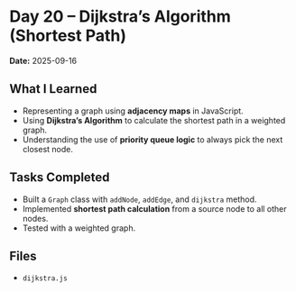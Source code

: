 # Day 20 – Dijkstra’s Algorithm (Shortest Path)

**Date:** 2025-09-16  

## What I Learned
- Representing a graph using **adjacency maps** in JavaScript.  
- Using **Dijkstra’s Algorithm** to calculate the shortest path in a weighted graph.  
- Understanding the use of **priority queue logic** to always pick the next closest node.  

## Tasks Completed
- Built a `Graph` class with `addNode`, `addEdge`, and `dijkstra` method.  
- Implemented **shortest path calculation** from a source node to all other nodes.  
- Tested with a weighted graph.  

## Files
- `dijkstra.js`
